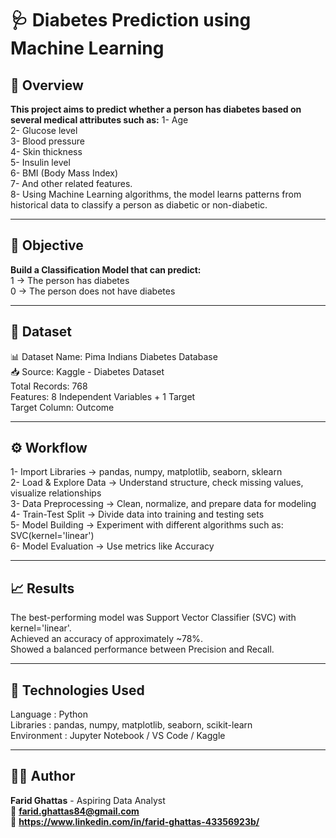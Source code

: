 # 🩺 Diabetes Prediction using Machine Learning

## 📘 Overview

**This project aims to predict whether a person has diabetes based on several medical attributes such as:**
1- Age    
2- Glucose level    
3- Blood pressure    
4- Skin thickness    
5- Insulin level    
6- BMI (Body Mass Index)    
7- And other related features.    
8- Using Machine Learning algorithms, the model learns patterns from historical data to classify a person as diabetic or non-diabetic.    

---

## 🧠 Objective

**Build a Classification Model that can predict:**    
1 → The person has diabetes    
0 → The person does not have diabetes

---

## 🧩 Dataset

📊 Dataset Name: Pima Indians Diabetes Database    
📥 Source: Kaggle - Diabetes Dataset    
Total Records: 768    
Features: 8 Independent Variables + 1 Target    
Target Column: Outcome

---

## ⚙️ Workflow

1- Import Libraries → pandas, numpy, matplotlib, seaborn, sklearn    
2- Load & Explore Data → Understand structure, check missing values, visualize relationships    
3- Data Preprocessing → Clean, normalize, and prepare data for modeling    
4- Train-Test Split → Divide data into training and testing sets    
5- Model Building → Experiment with different algorithms such as: SVC(kernel='linear')    
6- Model Evaluation → Use metrics like Accuracy

---

## 📈 Results

The best-performing model was Support Vector Classifier (SVC) with kernel='linear'.    
Achieved an accuracy of approximately ~78%.    
Showed a balanced performance between Precision and Recall.

---

## 🧰 Technologies Used

Language :	Python    
Libraries	: pandas, numpy, matplotlib, seaborn, scikit-learn    
Environment	: Jupyter Notebook / VS Code / Kaggle    

---

## 👨‍💻 Author
**Farid Ghattas** - Aspiring Data Analyst    
📧 **farid.ghattas84@gmail.com**    
💼 **https://www.linkedin.com/in/farid-ghattas-43356923b/**

